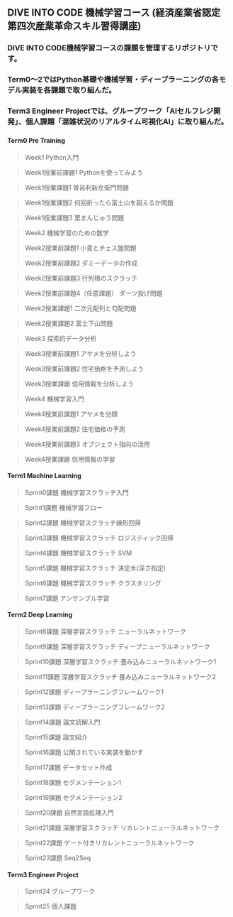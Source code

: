 ## DIVE INTO CODE 機械学習コース (経済産業省認定 第四次産業革命スキル習得講座)
### DIVE INTO CODE機械学習コースの課題を管理するリポジトリです。
### Term0〜2ではPython基礎や機械学習・ディープラーニングの各モデル実装を各課題で取り組んだ。
### Term3 Engineer Projectでは、グループワーク「AIセルフレジ開発」、個人課題「混雑状況のリアルタイム可視化AI」に取り組んだ。
### 

#### Term0 Pre Training
> Week1 Python入門

> Week1授業前課題1 Pythonを使ってみよう

> Week1授業課題1 曽呂利新左衛門問題

> Week1授業課題2 何回折ったら富士山を超えるか問題

> Week1授業課題3 栗まんじゅう問題

> Week2 機械学習のための数学

> Week2授業前課題1 小麦とチェス盤問題

> Week2授業前課題2 ダミーデータの作成

> Week2授業前課題3 行列積のスクラッチ

> Week2授業前課題4（任意課題） ダーツ投げ問題

> Week2授業課題1 二次元配列と勾配問題

> Week2授業課題2 富士下山問題

> Week3 探索的データ分析

> Week3授業前課題1 アヤメを分析しよう

> Week3授業前課題2 住宅価格を予測しよう

> Week3授業課題 信用情報を分析しよう

> Week4 機械学習入門

> Week4授業前課題1 アヤメを分類

> Week4授業前課題2 住宅価格の予測

> Week4授業前課題3 オブジェクト指向の活用

> Week4授業課題 信用情報の学習

#### Term1 Machine Learning

> Sprint0課題 機械学習スクラッチ入門

> Sprint1課題 機械学習フロー

> Sprint2課題 機械学習スクラッチ線形回帰

> Sprint3課題 機械学習スクラッチ ロジスティック回帰

> Sprint4課題 機械学習スクラッチ SVM

> Sprint5課題 機械学習スクラッチ 決定木(深さ指定)

> Sprint6課題 機械学習スクラッチ クラスタリング

> Sprint7課題 アンサンブル学習

#### Term2 Deep Learning
> Sprint8課題 深層学習スクラッチ ニューラルネットワーク

> Sprint9課題 深層学習スクラッチ ディープニューラルネットワーク

> Sprint10課題 深層学習スクラッチ 畳み込みニューラルネットワーク1

> Sprint11課題 深層学習スクラッチ 畳み込みニューラルネットワーク2

> Sprint12課題 ディープラーニングフレームワーク1

> Sprint13課題 ディープラーニングフレームワーク2

> Sprint14課題 論文読解入門

> Sprint15課題 論文紹介

> Sprint16課題 公開されている実装を動かす

> Sprint17課題 データセット作成

> Sprint18課題 セグメンテーション1

> Sprint19課題 セグメンテーション2

> Sprint20課題 自然言語処理入門

> Sprint21課題 深層学習スクラッチ リカレントニューラルネットワーク

> Sprint22課題 ゲート付きリカレントニューラルネットワーク

> Sprint23課題 Seq2Seq

#### Term3 Engineer Project
> Sprint24 グループワーク

> Sprint25 個人課題

